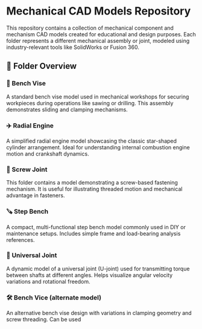 # Mechanical CAD Models Repository

This repository contains a collection of mechanical component and mechanism CAD models created for educational and design purposes. Each folder represents a different mechanical assembly or joint, modeled using industry-relevant tools like SolidWorks or Fusion 360.

## 📁 Folder Overview

### 🔩 Bench Vise
A standard bench vise model used in mechanical workshops for securing workpieces during operations like sawing or drilling. This assembly demonstrates sliding and clamping mechanisms.

### ✈️ Radial Engine
A simplified radial engine model showcasing the classic star-shaped cylinder arrangement. Ideal for understanding internal combustion engine motion and crankshaft dynamics.

### 🔧 Screw Joint
This folder contains a model demonstrating a screw-based fastening mechanism. It is useful for illustrating threaded motion and mechanical advantage in fasteners.

### 🪚 Step Bench
A compact, multi-functional step bench model commonly used in DIY or maintenance setups. Includes simple frame and load-bearing analysis references.

### 🔗 Universal Joint
A dynamic model of a universal joint (U-joint) used for transmitting torque between shafts at different angles. Helps visualize angular velocity variations and rotational freedom.

### 🛠️ Bench Vice (alternate model)
An alternative bench vise design with variations in clamping geometry and screw threading. Can be used

